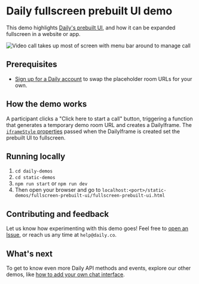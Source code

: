 # Daily fullscreen prebuilt UI demo

This demo highlights [Daily's prebuilt UI](https://www.daily.co/blog/prebuilt-ui/), and how it can be expanded fullscreen in a website or app.

![Video call takes up most of screen with menu bar around to manage call](./screenshot-fullscreen-prebuilt-UI.gif)

## Prerequisites

- [Sign up for a Daily account](https://dashboard.daily.co/signup) to swap the placeholder room URLs for your own.

## How the demo works

A participant clicks a "Click here to start a call" button, triggering a function that generates a temporary demo room URL and creates a DailyIframe. The [`iframeStyle` properties](https://docs.daily.co/reference#properties) passed when the DailyIframe is created set the prebuilt UI to fullscreen.

## Running locally

1. `cd daily-demos`
2. `cd static-demos`
3. `npm run start` or `npm run dev`
4. Then open your browser and go to `localhost:<port>/static-demos/fullscreen-prebuilt-ui/fullscreen-prebuilt-ui.html`

## Contributing and feedback

Let us know how experimenting with this demo goes! Feel free to [open an Issue](https://github.com/daily-co/daily-demos/issues), or reach us any time at `help@daily.co`.

## What's next

To get to know even more Daily API methods and events, explore our other demos, like [how to add your own chat interface](https://github.com/daily-co/daily-demos/tree/main/static-demos/simple-chat-demo).
